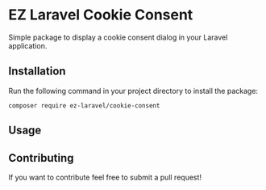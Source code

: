 # EZ Laravel Cookie Consent

Simple package to display a cookie consent dialog in your Laravel application.

## Installation

Run the following command in your project directory to install the package:

```
composer require ez-laravel/cookie-consent
```

## Usage



## Contributing

If you want to contribute feel free to submit a pull request!